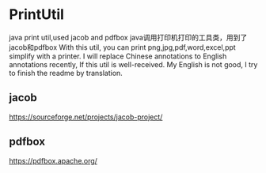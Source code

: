 # PrintUtil
java print util,used jacob and pdfbox  java调用打印机打印的工具类，用到了jacob和pdfbox
With this util, you can print png,jpg,pdf,word,excel,ppt simplify with a printer.
I will replace Chinese annotations to English annotations recently, If this util is well-received.
My English is not good, I try to finish the readme by translation. 

## jacob
https://sourceforge.net/projects/jacob-project/

## pdfbox
https://pdfbox.apache.org/
